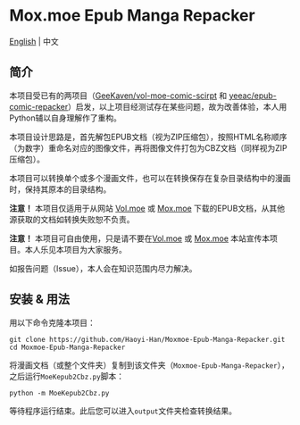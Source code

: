 # Mox.moe Epub Manga Repacker

[English](./README.md) | 中文

## 简介
本项目受已有的两项目（[GeeKaven/vol-moe-comic-scirpt](https://github.com/GeeKaven/vol-moe-comic-scirpt) 和 [yeeac/epub-comic-repacker](https://github.com/yeeac/epub-comic-repacker)）启发，以上项目经测试存在某些问题，故为改善体验，本人用Python辅以自身理解作了重构。

本项目设计思路是，首先解包EPUB文档（视为ZIP压缩包），按照HTML名称顺序（为数字）重命名对应的图像文件，再将图像文件打包为CBZ文档（同样视为ZIP压缩包）。

本项目可以转换单个或多个漫画文件，也可以在转换保存在复杂目录结构中的漫画时，保持其原本的目录结构。

**注意！** 本项目仅适用于从网站 [Vol.moe](https://vol.moe) 或 [Mox.moe](https://mox.moe) 下载的EPUB文档，从其他源获取的文档如转换失败恕不负责。

**注意！** 本项目可自由使用，只是请不要在[Vol.moe](https://vol.moe) 或 [Mox.moe](https://mox.moe) 本站宣传本项目。本人乐见本项目为大家服务。

如报告问题（Issue），本人会在知识范围内尽力解决。

## 安装 & 用法

用以下命令克隆本项目：
```shell
git clone https://github.com/Haoyi-Han/Moxmoe-Epub-Manga-Repacker.git
cd Moxmoe-Epub-Manga-Repacker
```

将漫画文档（或整个文件夹）复制到该文件夹（`Moxmoe-Epub-Manga-Repacker`），之后运行`MoeKepub2Cbz.py`脚本：
```shell
python -m MoeKepub2Cbz.py
```

等待程序运行结束。此后您可以进入`output`文件夹检查转换结果。